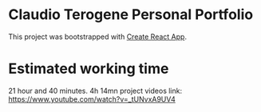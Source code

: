 # Claudio Terogene Personal Portfolio

This project was bootstrapped with [Create React App](https://github.com/facebook/create-react-app).


# Estimated working time
 21 hour and 40 minutes.  4h 14mn
project videos link: https://www.youtube.com/watch?v=_tUNvxA9UV4


